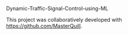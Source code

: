 Dynamic-Traffic-Signal-Control-using-ML

This project was collaboratively developed with https://github.com/MasterQuill.
